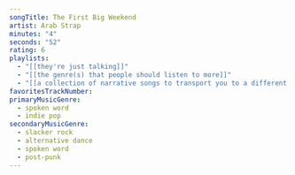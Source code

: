 ```yaml
---
songTitle: The First Big Weekend
artist: Arab Strap
minutes: "4"
seconds: "52"
rating: 6
playlists:
  - "[[they're just talking]]"
  - "[[the genre(s) that people should listen to more]]"
  - "[[a collection of narrative songs to transport you to a different world]]"
favoritesTrackNumber:
primaryMusicGenre:
  - spoken word
  - indie pop
secondaryMusicGenre:
  - slacker rock
  - alternative dance
  - spoken word
  - post-punk
---
```

